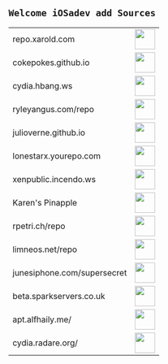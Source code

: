 ## `Welcome iOSadev add Sources`

 <table>
   <tbody>
   <tr style="width:70%"><td class="instructions">
repo.xarold.com
    </td>
    <td width="40" class="imagelink">
     <a href="https://cydia.saurik.com/api/share#?source=https://repo.xarold.com/"><img src="/gitfiles/add.png" height="40" width="40">
     </a>
    </td>
   </tr>
   <tr style="width:70%"><td class="instructions">
cokepokes.github.io
    </td>
    <td width="40" class="imagelink">
     <a href="https://cydia.saurik.com/api/share#?source=https://cokepokes.github.io/"><img src="/gitfiles/add.png" height="40" width="40">
     </a>
    </td>
   </tr>
      
   <tr style="width:70%"><td class="instructions">
cydia.hbang.ws
    </td>
    <td width="40" class="imagelink">
     <a href="https://cydia.saurik.com/api/share#?source=https://cydia.hbang.ws/"><img src="/gitfiles/add.png" height="40" width="40">
     </a>
    </td>
   </tr>
   
   <tr style="width:70%"><td class="instructions">
ryleyangus.com/repo
    </td>
    <td width="40" class="imagelink">
     <a href="https://cydia.saurik.com/api/share#?source=https://ryleyangus.com/repo/"><img src="/gitfiles/add.png" height="40" width="40">
     </a>
    </td>
   </tr>
      
   <tr style="width:70%"><td class="instructions">
julioverne.github.io
    </td>
    <td width="40" class="imagelink">
     <a href="https://cydia.saurik.com/api/share#?source=http://julioverne.github.io/"><img src="/gitfiles/add.png" height="40" width="40">
     </a>
    </td>
   </tr>

   <tr style="width:70%"><td class="instructions">
lonestarx.yourepo.com
    </td>
    <td width="40" class="imagelink">
     <a href="https://cydia.saurik.com/api/share#?source=http://lonestarx.yourepo.com/"><img src="/gitfiles/add.png" height="40" width="40">
     </a>
    </td>
   </tr>

   <tr style="width:70%"><td class="instructions">
xenpublic.incendo.ws
    </td>
    <td width="40" class="imagelink">
     <a href="https://cydia.saurik.com/api/share#?source=http://xenpublic.incendo.ws/"><img src="/gitfiles/add.png" height="40" width="40">
     </a>
    </td>
   </tr>

   <tr style="width:70%"><td class="instructions">
Karen's Pinapple
    </td>
    <td width="40" class="imagelink">
     <a href="https://cydia.saurik.com/api/share#?source=https://cydia.angelxwind.net/"><img src="/gitfiles/add.png" height="40" width="40">
     </a>
    </td>
   </tr>

   <tr style="width:70%"><td class="instructions">
rpetri.ch/repo
    </td>
    <td width="40" class="imagelink">
     <a href="https://cydia.saurik.com/api/share#?source=http://rpetri.ch/repo/"><img src="/gitfiles/add.png" height="40" width="40">
     </a>
    </td>
   </tr>

   <tr style="width:70%"><td class="instructions">
limneos.net/repo
    </td>
    <td width="40" class="imagelink">
     <a href="https://cydia.saurik.com/api/share#?source=http://limneos.net/repo/"><img src="/gitfiles/add.png" height="40" width="40">
     </a>
    </td>
   </tr>

   <tr style="width:70%"><td class="instructions">
junesiphone.com/supersecret
    </td>
    <td width="40" class="imagelink">
     <a href="https://cydia.saurik.com/api/share#?source=http://junesiphone.com/supersecret"><img src="/gitfiles/add.png" height="40" width="40">
     </a>
    </td>
   </tr>

   <tr style="width:70%"><td class="instructions">
beta.sparkservers.co.uk
    </td>
    <td width="40" class="imagelink">
     <a href="https://cydia.saurik.com/api/share#?source=http://beta.sparkservers.co.uk/"><img src="/gitfiles/add.png" height="40" width="40">
     </a>
    </td>
   </tr>

   <tr style="width:70%"><td class="instructions">
apt.alfhaily.me/
    </td>
    <td width="40" class="imagelink">
     <a href="https://cydia.saurik.com/api/share#?source=http://apt.alfhaily.me/"><img src="/gitfiles/add.png" height="40" width="40">
     </a>
    </td>
   </tr>

   <tr style="width:70%"><td class="instructions">
cydia.radare.org/
    </td>
    <td width="40" class="imagelink">
     <a href="https://cydia.saurik.com/api/share#?source=http://cydia.radare.org/"><img src="/gitfiles/add.png" height="40" width="40">
     </a>
    </td>
   </tr>
      
  </tbody> 
</table>





<!--
   <tr style="width:70%"><td class="instructions">
cokepokes.github.io
    </td>
    <td width="40" class="imagelink">
     <a href="https://cydia.saurik.com/api/share#?source=https://cokepokes.github.io/"><img src="/gitfiles/add.png" height="40" width="40">
     </a>
    </td>
   </tr>
-->
